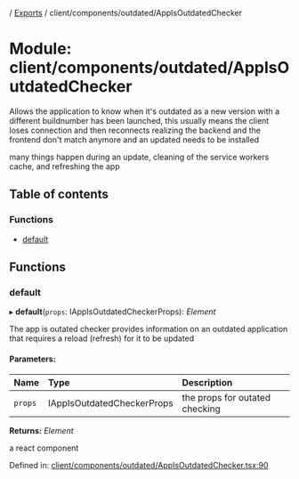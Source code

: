 [](../README.md) / [Exports](../modules.md) / client/components/outdated/AppIsOutdatedChecker

# Module: client/components/outdated/AppIsOutdatedChecker

Allows the application to know when it's outdated as a new version
with a different buildnumber has been launched, this usually means
the client loses connection and then reconnects realizing
the backend and the frontend don't match anymore and an updated
needs to be installed

many things happen during an update, cleaning of the service workers cache,
and refreshing the app

## Table of contents

### Functions

- [default](client_components_outdated_appisoutdatedchecker.md#default)

## Functions

### default

▸ **default**(`props`: IAppIsOutdatedCheckerProps): *Element*

The app is outated checker provides information on an outdated application that requires
a reload (refresh) for it to be updated

#### Parameters:

Name | Type | Description |
:------ | :------ | :------ |
`props` | IAppIsOutdatedCheckerProps | the props for outated checking   |

**Returns:** *Element*

a react component

Defined in: [client/components/outdated/AppIsOutdatedChecker.tsx:90](https://github.com/onzag/itemize/blob/11a98dec/client/components/outdated/AppIsOutdatedChecker.tsx#L90)
